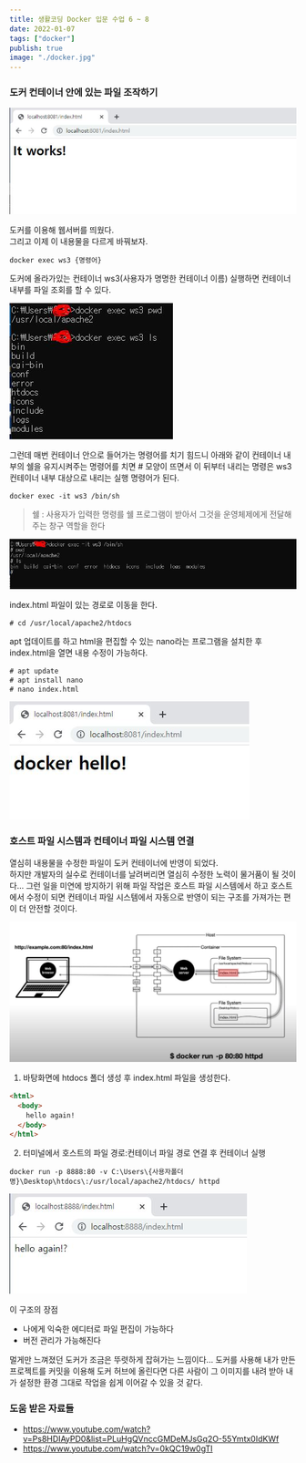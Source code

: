 ```yaml
---
title: 생활코딩 Docker 입문 수업 6 ~ 8
date: 2022-01-07
tags: ["docker"]
publish: true
image: "./docker.jpg"
---
```


### 도커 컨테이너 안에 있는 파일 조작하기

![도커](./docker10.jpg)

도커를 이용해 웹서버를 띄웠다.  
그리고 이제 이 내용물을 다르게 바꿔보자.

```
docker exec ws3 {명령어}
```

도커에 올라가있는 컨테이너 ws3(사용자가 명명한 컨테이너 이름) 실행하면 컨테이너 내부를 파일 조회를 할 수 있다.

![도커](./docker11.jpg)

그런데 매번 컨테이너 안으로 들어가는 명령어를 치기 힘드니 아래와 같이 컨테이너 내부의 쉘을 유지시켜주는 명령어를 치면 # 모양이 뜨면서 이 뒤부터 내리는 명령은 ws3 컨테이너 내부 대상으로 내리는 실행 명령어가 된다.

```
docker exec -it ws3 /bin/sh
```

> 쉘 : 사용자가 입력한 명령를 쉘 프로그램이 받아서 그것을 운영체제에게 전달해주는 창구 역할을 한다

![도커](./docker12.jpg)

index.html 파일이 있는 경로로 이동을 한다.

```
# cd /usr/local/apache2/htdocs
```

apt 업데이트를 하고 html을 편집할 수 있는 nano라는 프로그램을 설치한 후 index.html을 열면 내용 수정이 가능하다.

```
# apt update
# apt install nano
# nano index.html
```

![도커](./docker14.jpg)

### 호스트 파일 시스템과 컨테이너 파일 시스템 연결

열심히 내용물을 수정한 파일이 도커 컨테이너에 반영이 되었다.  
하지만 개발자의 실수로 컨테이너를 날려버리면 열심히 수정한 노력이 물거품이 될 것이다... 그런 일을 미연에 방지하기 위해 파일 작업은 호스트 파일 시스템에서 하고 호스트에서 수정이 되면 컨테이너 파일 시스템에서 자동으로 반영이 되는 구조를 가져가는 편이 더 안전할 것이다.

![도커](./docker13.jpg)

1. 바탕화면에 htdocs 폴더 생성 후 index.html 파일을 생성한다.

```html
<html>
  <body>
    hello again!
  </body>
</html>
```

2. 터미널에서 호스트의 파일 경로:컨테이너 파일 경로 연결 후 컨테이너 실행

```
docker run -p 8888:80 -v C:\Users\{사용자폴더명}\Desktop\htdocs\:/usr/local/apache2/htdocs/ httpd
```

![도커](./docker15.jpg)

이 구조의 장점

- 나에게 익숙한 에디터로 파일 편집이 가능하다
- 버전 관리가 가능해진다

멀게만 느껴졌던 도커가 조금은 뚜렷하게 잡혀가는 느낌이다... 도커를 사용해 내가 만든 프로젝트를 커밋을 이용해 도커 허브에 올린다면 다른 사람이 그 이미지를 내려 받아 내가 설정한 환경 그대로 작업을 쉽게 이어갈 수 있을 것 같다.

### 도움 받은 자료들

- https://www.youtube.com/watch?v=Ps8HDIAyPD0&list=PLuHgQVnccGMDeMJsGq2O-55Ymtx0IdKWf
- https://www.youtube.com/watch?v=0kQC19w0gTI
